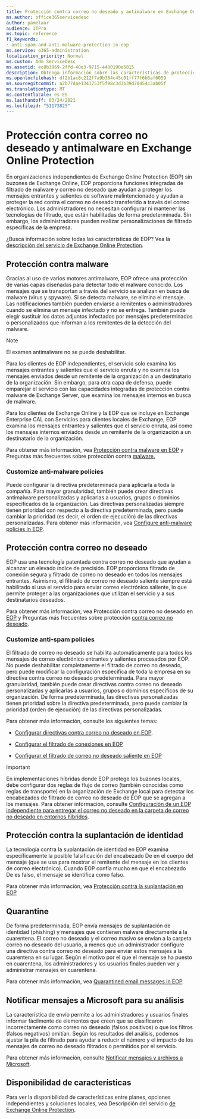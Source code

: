```yaml
---
title: Protección contra correo no deseado y antimalware en Exchange Online Protection
ms.author: office365servicedesc
author: pamelaar
audience: ITPro
ms.topic: reference
f1_keywords:
- anti-spam-and-anti-malware-protection-in-eop
ms.service: o365-administration
localization_priority: Normal
ms.custom: Adm_ServiceDesc
ms.assetid: ec8b3969-2ffd-40e3-9715-4480190e5815
description: Obtenga información sobre las características de protección contra correo no deseado y antimalware que están disponibles en organizaciones independientes de Exchange Online Protection (EOP) sin buzones de Exchange Online.
ms.openlocfilehash: df2b1ac8c212f7a9b384c45c01ff77f6b6af6059
ms.sourcegitcommit: a2b77dae1341753f5f98c3d3b39d70454c3ab05f
ms.translationtype: MT
ms.contentlocale: es-ES
ms.lasthandoff: 03/24/2021
ms.locfileid: "51173825"
---
```

# <a name="anti-spam-and-anti-malware-protection-in-exchange-online-protection"></a>Protección contra correo no deseado y antimalware en Exchange Online Protection

En organizaciones independientes de Exchange Online Protection (EOP) sin buzones de Exchange Online, EOP proporciona funciones integradas de filtrado de malware y correo no deseado que ayudan a proteger los mensajes entrantes y salientes de software malintencionado y ayudan a proteger la red contra el correo no deseado transferido a través del correo electrónico. Los administradores no necesitan configurar ni mantener las tecnologías de filtrado, que están habilitadas de forma predeterminada. Sin embargo, los administradores pueden realizar personalizaciones de filtrado específicas de la empresa.

¿Busca información sobre todas las características de EOP? Vea la [descripción del servicio de Exchange Online Protection](exchange-online-protection-service-description.md).

## <a name="anti-malware-protection"></a>Protección contra malware

Gracias al uso de varios motores antimalware, EOP ofrece una protección de varias capas diseñadas para detectar todo el malware conocido. Los mensajes que se transportan a través del servicio se analizan en busca de malware (virus y spyware). Si se detecta malware, se elimina el mensaje. Las notificaciones también pueden enviarse a remitentes o administradores cuando se elimina un mensaje infectado y no se entrega. También puede elegir sustituir los datos adjuntos infectados por mensajes predeterminados o personalizados que informan a los remitentes de la detección del malware.

> [!NOTE] 
> El examen antimalware no se puede deshabilitar.

Para los clientes de EOP independientes, el servicio solo examina los mensajes entrantes y salientes que el servicio enruta y no examina los mensajes enviados desde un remitente de la organización a un destinatario de la organización. Sin embargo, para otra capa de defensa, puede emparejar el servicio con las capacidades integradas de protección contra malware de Exchange Server, que examina los mensajes internos en busca de malware.

Para los clientes de Exchange Online y la EOP que se incluye en Exchange Enterprise CAL con Servicios para clientes locales de Exchange, EOP examina los mensajes entrantes y salientes que el servicio enruta, así como los mensajes internos enviados desde un remitente de la organización a un destinatario de la organización.

Para obtener más información, vea [Protección contra malware en EOP](/microsoft-365/security/office-365-security/anti-malware-protection) y Preguntas más frecuentes sobre protección contra [malware.](/microsoft-365/security/office-365-security/anti-malware-protection-faq-eop)

### <a name="customize-anti-malware-policies"></a>Customize anti-malware policies

Puede configurar la directiva predeterminada para aplicarla a toda la compañía. Para mayor granularidad, también puede crear directivas antimalware personalizadas y aplicarlas a usuarios, grupos o dominios especificados de la organización. Las directivas personalizadas siempre tienen prioridad con respecto a la directiva predeterminada, pero puede cambiar la prioridad (es decir, el orden de ejecución) de las directivas personalizadas. Para obtener más información, vea [Configure anti-malware policies in EOP](/microsoft-365/security/office-365-security/configure-anti-malware-policies).

## <a name="anti-spam-protection"></a>Protección contra correo no deseado

EOP usa una tecnología patentada contra correo no deseado que ayudan a alcanzar un elevado índice de precisión. EOP proporciona filtrado de conexión segura y filtrado de correo no deseado en todos los mensajes entrantes. Asimismo, el filtrado de correo no deseado saliente siempre está habilitado si usa el servicio para enviar correo electrónico saliente, lo que permite proteger a las organizaciones que utilizan el servicio y a sus destinatarios deseados.

Para obtener más información, vea Protección contra correo no deseado en [EOP](/microsoft-365/security/office-365-security/anti-spam-protection) y Preguntas más frecuentes sobre protección [contra correo no deseado](/microsoft-365/security/office-365-security/anti-spam-protection-faq).

### <a name="customize-anti-spam-policies"></a>Customize anti-spam policies

El filtrado de correo no deseado se habilita automáticamente para todos los mensajes de correo electrónico entrantes y salientes procesados por EOP. No puede deshabilitar completamente el filtrado de correo no deseado, pero puede modificar la configuración específica de toda la empresa en su directiva contra correo no deseado predeterminada. Para mayor granularidad, también puede crear directivas contra correo no deseado personalizadas y aplicarlas a usuarios, grupos o dominios específicos de su organización. De forma predeterminada, las directivas personalizadas tienen prioridad sobre la directiva predeterminada, pero puede cambiar la prioridad (orden de ejecución) de las directivas personalizadas.

Para obtener más información, consulte los siguientes temas:

- [Configurar directivas contra correo no deseado en EOP](/microsoft-365/security/office-365-security/configure-your-spam-filter-policies).

- [Configurar el filtrado de conexiones en EOP](/microsoft-365/security/office-365-security/configure-the-connection-filter-policy)

- [Configurar el filtrado de correo no deseado saliente en EOP](/microsoft-365/security/office-365-security/configure-the-outbound-spam-policy)

> [!IMPORTANT]
> En implementaciones híbridas donde EOP protege los buzones locales, debe configurar dos reglas de flujo de correo (también conocidas como reglas de transporte) en la organización de Exchange local para detectar los encabezados de filtrado de correo no deseado de EOP que se agregan a los mensajes. Para obtener información, consulte [Configuración de un EOP independiente para entregar el correo no deseado en la carpeta de correo no deseado en entornos híbridos](/microsoft-365/security/office-365-security/ensure-that-spam-is-routed-to-each-user-s-junk-email-folder).

## <a name="anti-spoofing-protection"></a>Protección contra la suplantación de identidad

La tecnología contra la suplantación de identidad en EOP examina específicamente la posible falsificación del encabezado De en el cuerpo del mensaje (que se usa para mostrar el remitente del mensaje en los clientes de correo electrónico). Cuando EOP confía mucho en que el encabezado De es falso, el mensaje se identifica como falso.

Para obtener más información, vea [Protección contra la suplantación en EOP](/microsoft-365/security/office-365-security/anti-spoofing-protection)

## <a name="quarantine"></a>Quarantine

De forma predeterminada, EOP envía mensajes de suplantación de identidad (phishing) y mensajes que contienen malware directamente a la cuarentena. El correo no deseado y el correo masivo se envían a la carpeta correo no deseado del usuario, a menos que un administrador configure una directiva contra correo no deseado para enviar estos mensajes a la cuarentena en su lugar. Según el motivo por el que el mensaje se ha puesto en cuarentena, los administradores y los usuarios finales pueden ver y administrar mensajes en cuarentena.

Para obtener más información, vea [Quarantined email messages in EOP](/microsoft-365/security/office-365-security/quarantine-email-messages).

## <a name="report-messages-to-microsoft-for-analysis"></a>Notificar mensajes a Microsoft para su análisis

La característica de envío permite a los administradores y usuarios finales informar fácilmente de elementos que creen que se clasificaron incorrectamente como correo no deseado (falsos positivos) o que los filtros (falsos negativos) omitían. Según los resultados del análisis, podemos ajustar la pila de filtrado para ayudar a reducir el número y el impacto de los mensajes de correo no deseado filtrados o permitidos por el servicio.

Para obtener más información, consulte [Notificar mensajes y archivos a Microsoft](/microsoft-365/security/office-365-security/report-junk-email-messages-to-microsoft).

## <a name="feature-availability"></a>Disponibilidad de características

Para ver la disponibilidad de características entre planes, opciones independientes y soluciones locales, vea Descripción del servicio [de Exchange Online Protection](exchange-online-protection-service-description.md).